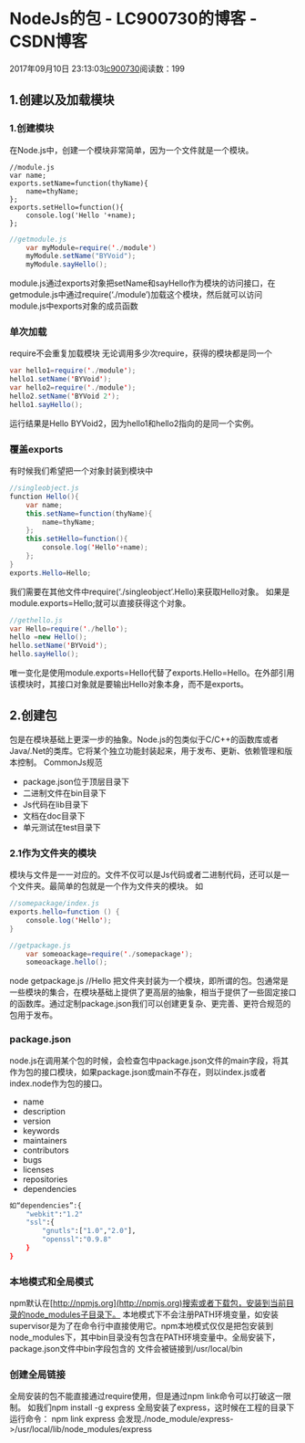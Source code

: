 # NodeJs的包 - LC900730的博客 - CSDN博客
2017年09月10日 23:13:03[lc900730](https://me.csdn.net/LC900730)阅读数：199
## 1.创建以及加载模块
### 1.创建模块
在Node.js中，创建一个模块非常简单，因为一个文件就是一个模块。
```
//module.js
var name;
exports.setName=function(thyName){
    name=thyName;
};
exports.setHello=function(){
    console.log('Hello '+name);
};
```
```java
//getmodule.js
    var myModule=require('./module')
    myModule.setName("BYVoid");
    myModule.sayHello();
```
module.js通过exports对象把setName和sayHello作为模块的访问接口，在getmodule.js中通过require(‘./module’)加载这个模块，然后就可以访问module.js中exports对象的成员函数
### 单次加载
require不会重复加载模块 
无论调用多少次require，获得的模块都是同一个
```java
var hello1=require('./module');
hello1.setName('BYVoid');
var hello2=require('./module');
hello2.setName('BYVoid 2');
hello1.sayHello();
```
运行结果是Hello BYVoid2，因为hello1和hello2指向的是同一个实例。
### 覆盖exports
有时候我们希望把一个对象封装到模块中
```java
//singleobject.js
function Hello(){
    var name;
    this.setName=function(thyName){
        name=thyName;
    };
    this.setHello=function(){
        console.log('Hello'+name);
    };
}
exports.Hello=Hello;
```
我们需要在其他文件中require(‘./singleobject’.Hello)来获取Hello对象。 
如果是module.exports=Hello;就可以直接获得这个对象。
```java
//gethello.js
var Hello=require('./hello');
hello =new Hello();
hello.setName('BYVoid');
hello.sayHello();
```
唯一变化是使用module.exports=Hello代替了exports.Hello=Hello。在外部引用该模块时，其接口对象就是要输出Hello对象本身，而不是exports。
## 2.创建包
包是在模块基础上更深一步的抽象。Node.js的包类似于C/C++的函数库或者Java/.Net的类库。它将某个独立功能封装起来，用于发布、更新、依赖管理和版本控制。
CommonJs规范
- package.json位于顶层目录下
- 二进制文件在bin目录下
- Js代码在lib目录下
- 文档在doc目录下
- 单元测试在test目录下
### 2.1作为文件夹的模块
模块与文件是一一对应的。文件不仅可以是Js代码或者二进制代码，还可以是一个文件夹。最简单的包就是一个作为文件夹的模块。 
如
```java
//somepackage/index.js
exports.hello=function () {
    console.log('Hello');
}
```
```java
//getpackage.js
    var someoackage=require('./somepackage');
    someoackage.hello();
```
node getpackage.js //Hello 
把文件夹封装为一个模块，即所谓的包。包通常是一些模块的集合，在模块基础上提供了更高层的抽象，相当于提供了一些固定接口的函数库。通过定制package.json我们可以创建更复杂、更完善、更符合规范的包用于发布。
### package.json
node.js在调用某个包的时候，会检查包中package.json文件的main字段，将其作为包的接口模块，如果package.json或main不存在，则以index.js或者index.node作为包的接口。 
- name
- description
- version
- keywords
- maintainers
- contributors
- bugs
- licenses
- repositories
- dependencies
```bash
如“dependencies”:{
    "webkit":"1.2"
    "ssl":{
        "gnutls":["1.0","2.0"],
        "openssl":"0.9.8"
    }
}
```
### 本地模式和全局模式
npm默认在[http://npmjs.org](http://npmjs.org)搜索或者下载包，安装到当前目录的node_modules子目录下。
本地模式下不会注册PATH环境变量，如安装supervisor是为了在命令行中直接使用它。npm本地模式仅仅是把包安装到node_modules下，其中bin目录没有包含在PATH环境变量中。全局安装下，package.json文件中bin字段包含的 文件会被链接到/usr/local/bin
### 创建全局链接
全局安装的包不能直接通过require使用，但是通过npm link命令可以打破这一限制。 
如我们npm install -g express 全局安装了express，这时候在工程的目录下运行命令： 
npm link express 
会发现./node_module/express->/usr/local/lib/node_modules/express
